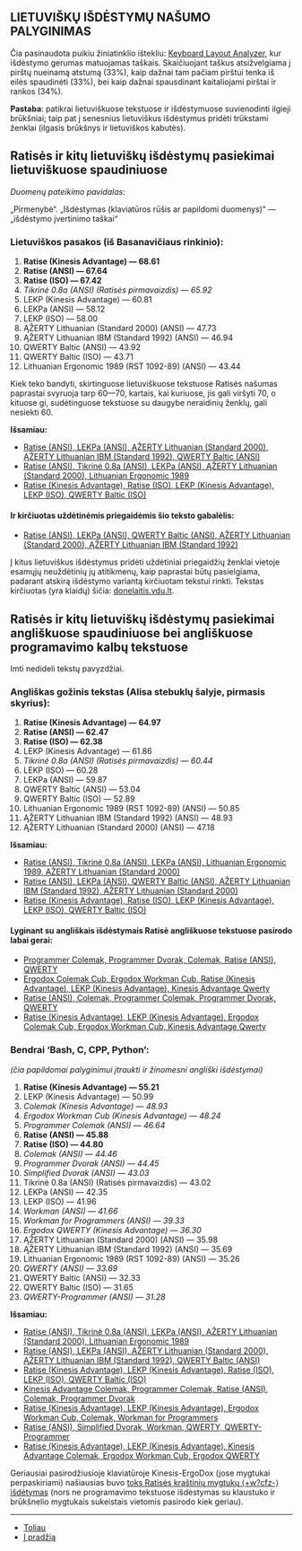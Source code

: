 
LIETUVIŠKŲ IŠDĖSTYMŲ NAŠUMO PALYGINIMAS
---------------------------------------

Čia pasinaudota puikiu žiniatinklio ištekliu: [Keyboard Layout Analyzer](http://patorjk.com/keyboard-layout-analyzer/#/main), kur išdėstymo gerumas matuojamas taškais. Skaičiuojant taškus atsižvelgiama į pirštų nueinamą atstumą (33%), kaip dažnai tam pačiam pirštui tenka iš eilės spaudinėti (33%), bei kaip dažnai spausdinant kaitaliojami pirštai ir rankos (34%).

__Pastaba__: patikrai lietuviškuose tekstuose ir išdėstymuose suvienodinti ilgieji brūkšniai; taip pat į senesnius lietuviškus išdėstymus pridėti trūkstami ženklai (ilgasis brūkšnys ir lietuviškos kabutės).


## Ratisės ir kitų lietuviškų išdėstymų pasiekimai lietuviškuose spaudiniuose

 _Duomenų pateikimo pavidalas:_

„Pirmenybė“. „Išdėstymas (klaviatūros rūšis ar papildomi duomenys)“ — „išdėstymo įvertinimo taškai“

### Lietuviškos pasakos (iš Basanavičiaus rinkinio):

1. __Ratise (Kinesis Advantage) — 68.61__
2. __Ratise (ANSI) — 67.64__
3. __Ratise (ISO) — 67.42__
4. _Tikrinė 0.8a (ANSI) (Ratisės pirmavaizdis) — 65.92_
5. LEKP (Kinesis Advantage) — 60.81
6. LEKPa (ANSI) — 58.12
7. LEKP (ISO) — 58.00
8. ĄŽERTY Lithuanian (Standard 2000) (ANSI) — 47.73
9. ĄŽERTY Lithuanian IBM (Standard 1992) (ANSI) — 46.94
10. QWERTY Baltic (ANSI) — 43.92
11. QWERTY Baltic (ISO) — 43.71
12. Lithuanian Ergonomic 1989 (RST 1092-89) (ANSI) — 43.44

Kiek teko bandyti, skirtinguose lietuviškuose tekstuose Ratisės našumas paprastai svyruoja tarp 60—70, kartais, kai kuriuose, jis gali viršyti 70, o kituose gi, sudėtinguose tekstuose su daugybe neraidinių ženklų, gali nesiekti 60.

__Išsamiau:__

 - [Ratise (ANSI), LEKPa (ANSI), ĄŽERTY Lithuanian (Standard 2000), ĄŽERTY Lithuanian IBM (Standard 1992), QWERTY Baltic (ANSI)](http://patorjk.com/keyboard-layout-analyzer/#/load/GLxVhlkB)
 - [Ratise (ANSI), Tikrinė 0.8a (ANSI), LEKPa (ANSI), ĄŽERTY Lithuanian (Standard 2000), Lithuanian Ergonomic 1989](http://patorjk.com/keyboard-layout-analyzer/#/load/vPT1d406)
 - [Ratise (Kinesis Advantage), Ratise (ISO), LEKP (Kinesis Advantage), LEKP (ISO), QWERTY Baltic (ISO)](http://patorjk.com/keyboard-layout-analyzer/#/load/52k2kqJN)


#### Ir kirčiuotas uždėtinėmis priegaidėmis šio teksto gabalėlis:

 - [Ratise (ANSI), LEKPa (ANSI), QWERTY Baltic (ANSI), ĄŽERTY Lithuanian (Standard 2000), ĄŽERTY Lithuanian IBM (Standard 1992)](http://patorjk.com/keyboard-layout-analyzer/#/load/gfLWhRZ1)

Į kitus lietuviškus išdėstymus pridėti uždėtiniai priegaidžių ženklai vietoje esamųjų neuždėtinių jų atitikmenų, kaip paprastai būtų pasielgiama, padarant atskirą išdėstymo variantą kirčiuotam tekstui rinkti. Tekstas kirčiuotas (yra klaidų) šičia: [donelaitis.vdu.lt](http://donelaitis.vdu.lt/main.php?id=4&nr=9_1).


## Ratisės ir kitų lietuviškų išdėstymų pasiekimai angliškuose spaudiniuose bei angliškuose programavimo kalbų tekstuose

Imti nedideli tekstų pavyzdžiai.


### Angliškas gožinis tekstas (Alisa stebuklų šalyje, pirmasis skyrius):

1. __Ratise (Kinesis Advantage) — 64.97__
2. __Ratise (ANSI) — 62.47__
3. __Ratise (ISO) — 62.38__
4. LEKP (Kinesis Advantage) — 61.86
5. _Tikrinė 0.8a (ANSI) (Ratisės pirmavaizdis) — 60.44_
6. LEKP (ISO) — 60.28
7. LEKPa (ANSI) — 59.87
8. QWERTY Baltic (ANSI) — 53.04
9. QWERTY Baltic (ISO) — 52.89
10. Lithuanian Ergonomic 1989 (RST 1092-89) (ANSI) — 50.85
11. ĄŽERTY Lithuanian IBM (Standard 1992) (ANSI) — 48.93
12. ĄŽERTY Lithuanian (Standard 2000) (ANSI) — 47.18


__Išsamiau:__

 - [Ratise (ANSI), Tikrinė 0.8a (ANSI), LEKPa (ANSI), Lithuanian Ergonomic 1989, AŽERTY Lithuanian (Standard 2000)](http://patorjk.com/keyboard-layout-analyzer/#/load/85853MlC)
 - [Ratise (ANSI), LEKPa (ANSI), QWERTY Baltic (ANSI), ĄŽERTY Lithuanian IBM (Standard 1992), AŽERTY Lithuanian (Standard 2000)](http://patorjk.com/keyboard-layout-analyzer/#/load/M7xrZTnJ)
 - [Ratise (Kinesis Advantage), Ratise (ISO), LEKP (Kinesis Advantage), LEKP (ISO), QWERTY Baltic (ISO)](http://patorjk.com/keyboard-layout-analyzer/#/load/KpGrtzVJ)


#### Lyginant su angliškais išdėstymais Ratisė angliškuose tekstuose pasirodo labai gerai:

 - [Programmer Colemak, Programmer Dvorak, Colemak, Ratise (ANSI), QWERTY](http://patorjk.com/keyboard-layout-analyzer/#/load/zqjz3Hv6)
 - [Ergodox Colemak Cub, Ergodox Workman Cub, Ratise (Kinesis Advantage), LEKP (Kinesis Advantage), Kinesis Advantage Qwerty](http://patorjk.com/keyboard-layout-analyzer/#/load/7NPPckpp)
 - [Ratise (ANSI), Colemak, Programmer Colemak, Programmer Dvorak, QWERTY](http://patorjk.com/keyboard-layout-analyzer/#/load/VVql7vx1)
 - [Ratise (Kinesis Advantage), LEKP (Kinesis Advantage), Ergodox Colemak Cub, Ergodox Workman Cub, Kinesis Advantage Qwerty](http://patorjk.com/keyboard-layout-analyzer/#/load/BNbFQxTK)


### Bendrai ‘Bash, C, CPP, Python’:

_(čia papildomai palyginimui įtraukti ir žinomesni angliški išdėstymai)_

1. __Ratise (Kinesis Advantage) — 55.21__
2. LEKP (Kinesis Advantage) — 50.99
3. _Colemak (Kinesis Advantage) — 48.93_
4. _Ergodox Workman Cub  (Kinesis Advantage) — 48.24_
5. _Programmer Colemak (ANSI) — 46.64_
6. __Ratise (ANSI) — 45.88__
7. __Ratise (ISO) — 44.80__
8. _Colemak (ANSI) — 44.46_
9. _Programmer Dvorak (ANSI) — 44.45_
10. _Simplified Dvorak (ANSI) — 43.03_
11. Tikrinė 0.8a (ANSI) (Ratisės pirmavaizdis) — 43.02
12. LEKPa (ANSI) — 42.35
13. LEKP (ISO) — 41.96
14. _Workman (ANSI) — 41.66_
15. _Workman for Programmers (ANSI) — 39.33_
16. _Ergodox QWERTY (Kinesis Advantage) — 36.30_
17. ĄŽERTY Lithuanian (Standard 2000) (ANSI) — 35.98
18. ĄŽERTY Lithuanian IBM (Standard 1992) (ANSI) — 35.69
19. Lithuanian Ergonomic 1989 (RST 1092-89) (ANSI) — 35.26
20. _QWERTY (ANSI) — 33.69_
21. QWERTY Baltic (ANSI) — 32.33
22. QWERTY Baltic (ISO) — 31.65
23. _QWERTY-Programmer (ANSI) — 31.28_


__Išsamiau:__

 - [Ratise (ANSI), Tikrinė 0.8a (ANSI), LEKPa (ANSI), AŽERTY Lithuanian (Standard 2000), Lithuanian Ergonomic 1989](http://patorjk.com/keyboard-layout-analyzer/#/load/r6cGlQjc)
 - [Ratise (ANSI), LEKPa (ANSI), AŽERTY Lithuanian (Standard 2000), ĄŽERTY Lithuanian IBM (Standard 1992), QWERTY Baltic (ANSI)](http://patorjk.com/keyboard-layout-analyzer/#/load/kPr1fXcc)
 - [Ratise (Kinesis Advantage), LEKP (Kinesis Advantage), Ratise (ISO), LEKP (ISO), QWERTY Baltic (ISO)](http://patorjk.com/keyboard-layout-analyzer/#/load/2FLJkS07)
 - [Kinesis Advantage Colemak, Programmer Colemak, Ratise (ANSI), Colemak, Programmer Dvorak](http://patorjk.com/keyboard-layout-analyzer/#/load/d9spH0T0)
 - [Ratise (Kinesis Advantage), LEKP (Kinesis Advantage), Ergodox Workman Cub, Colemak, Workman for Programmers](http://patorjk.com/keyboard-layout-analyzer/#/load/NjmDRR1H)
 - [Ratise (ANSI), Simplified Dvorak, Workman, QWERTY, QWERTY-Programmer](http://patorjk.com/keyboard-layout-analyzer/#/load/Jg4rS5Gs)
 - [Ratise (Kinesis Advantage), LEKP (Kinesis Advantage), Kinesis Advantage Colemak, Ergodox Workman Cub, Ergodox QWERTY](http://patorjk.com/keyboard-layout-analyzer/#/load/6sNvsbXT)


Geriausiai pasirodžiusioje klaviatūroje Kinesis-ErgoDox (jose mygtukai perpaskiriami) našiausias buvo [toks Ratisės kraštinių mygtukų ⟨+w?cfz-⟩ išdėtymas](images/ratise_kinesis-ergodox.png) (nors ne programavimo tekstuose išdėstymas su klaustuko ir brūkšnelio mygtukais sukeistais vietomis pasirodo kiek geriau).

-------------------------
+ [Toliau](spaud_patoga.md)
+ [Į pradžią](../README.md)

